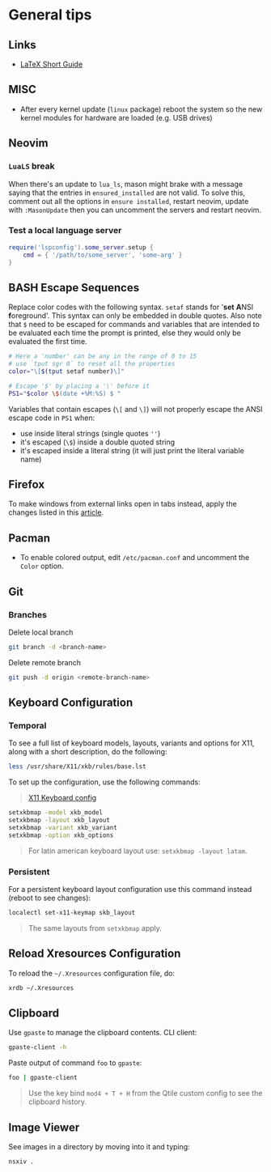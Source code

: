 # General tips

## Links

- [LaTeX Short Guide](https://github.com/oetiker/lshort)

## MISC

- After every kernel update (`linux` package) reboot the system so the
  new kernel modules for hardware are loaded (e.g. USB drives)

## Neovim

### `LuaLS` break

When there's an update to `lua_ls`, mason might brake with a message saying that
the entries in `ensured_installed` are not valid. To solve this, comment out all the options in
`ensure installed`, restart neovim, update with `:MasonUpdate` then you can uncomment
the servers and restart neovim.

### Test a local language server

```lua
require('lspconfig').some_server.setup {
    cmd = { '/path/to/some_server', 'some-arg' }
}
```

## BASH Escape Sequences

Replace color codes with the following syntax. `setaf` stands for '**set** **A**NSI **f**oreground'.
This syntax can only be embedded in double quotes. Also note that `$` need to be escaped for commands
and variables that are intended to be evaluated each time the prompt is printed, else they would
only be evaluated the first time.

```sh
# Here a 'number' can be any in the range of 0 to 15
# use `tput sgr 0` to reset all the properties
color="\[$(tput setaf number)\]"

# Escape '$' by placing a '\' before it
PS1="$color \$(date +%M:%S) $ "
```
Variables that contain escapes (`\[` and `\]`) will not properly escape the
ANSI escape code in `PS1` when:

- use inside literal strings (single quotes `''`)
- it's escaped (`\$`) inside a double quoted string
- it's escaped inside a literal string (it will just print the literal variable name)

## Firefox

To make windows from external links open in tabs instead, apply the changes listed in this
[article](https://support.mozilla.org/en-US/questions/1193456).

## Pacman

- To enable colored output, edit `/etc/pacman.conf` and uncomment the `Color` option.

## Git

### Branches

Delete local branch

```sh
git branch -d <branch-name>
```

Delete remote branch

```sh
git push -d origin <remote-branch-name>
```


## Keyboard Configuration

### Temporal

To see a full list of keyboard models, layouts, variants and options for X11, along with a short description,
do the following:

```sh
less /usr/share/X11/xkb/rules/base.lst
```

To set up the configuration, use the following commands:

> [X11 Keyboard config](https://wiki.archlinux.org/title/Xorg/Keyboard_configuration)

```sh
setxkbmap -model xkb_model
setxkbmap -layout xkb_layout
setxkbmap -variant xkb_variant
setxkbmap -option xkb_options
```

> For latin american keyboard layout use: `setxkbmap -layout latam`.

### Persistent

For a persistent keyboard layout configuration use this command instead (reboot to see changes):

```sh
localectl set-x11-keymap skb_layout
```

> The same layouts from `setxkbmap` apply.


## Reload Xresources Configuration

To reload the `~/.Xresources` configuration file, do:

```sh
xrdb ~/.Xresources
```


## Clipboard

Use `gpaste` to manage the clipboard contents. CLI client:

```sh
gpaste-client -h
```

Paste output of command `foo` to `gpaste`:

```sh
foo | gpaste-client
```

> Use the key bind `mod4 + T + H` from the Qtile custom config to see the clipboard history.


## Image Viewer

See images in a directory by moving into it and typing:

```sh
nsxiv .
```
